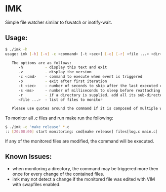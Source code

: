 IMK
============
Simple file watcher similar to fswatch or inotify-wait.


Usage:
------
```bash
$ ./imk -h
usage: imk [-h] [-v] -c <command> [-t <sec>] [-o] [-r] <file ...> <dir>

   The options are as follows:
      -h          - display this text and exit
      -v          - display the version
      -c <cmd>    - command to execute when event is triggered
      -o          - exit after first iteration
      -t <sec>    - number of seconds to skip after the last executed command (default 0)
      -s <ms>     - number of milliseconds to sleep before reattaching in case of DELETE event (default 300)
      -r          - if a directory is supplied, add all its sub-directories as well
      <file ...>  - list of files to monitor

   Please use quotes around the command if it is composed of multiple words
```

To monitor all .c files and run make run the following:

```bash
$ ./imk -c 'make release' *.c
:: [20:00:00] start monitoring: cmd[make release] files[log.c main.c]
```

If any of the monitored files are modified, the command will be executed.

Known Issues:
-------------
 - when monitoring a directory, the command may be triggered more then once for every change of the contained files.
 - imk may not detect a change if the monitored file was edited with VIM with swapfiles enabled.
